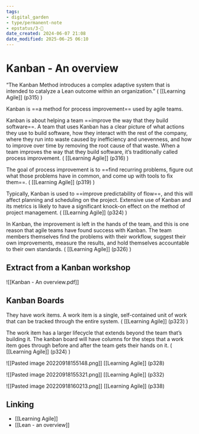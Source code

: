 ```yaml
---
tags: 
- digital_garden
- type/permanent-note
- epstatus/3-🌳
date_created: 2024-06-07 21:08
date_modified: 2025-06-25 06:10
---
```

# Kanban - An overview

“The Kanban Method introduces a complex adaptive system that is intended to catalyze a Lean outcome within an organization.” ( [[Learning Agile]] (p315) )

Kanban is ==a method for process improvement== used by agile teams.

Kanban is about helping a team ==improve the way that they build software==. A team that uses Kanban has a clear picture of what actions they use to build software, how they interact with the rest of the company, where they run into waste caused by inefficiency and unevenness, and how to improve over time by removing the root cause of that waste. 
When a team improves the way that they build software, it’s traditionally called process improvement. ( [[Learning Agile]] (p316) )

The goal of process improvement is to ==find recurring problems, figure out what those problems have in common, and come up with tools to fix them==. ( [[Learning Agile]] (p319) )

Typically, Kanban is used to ==improve predictability of flow==, and this will affect planning and scheduling on the project. Extensive use of Kanban and its metrics is likely to have a significant knock-on effect on the method of project management.  ( [[Learning Agile]] (p324) )

In Kanban, the improvement is left in the hands of the team, and this is one reason that agile teams have found success with Kanban. The team members themselves find the problems with their workflow, suggest their own improvements, measure the results, and hold themselves accountable to their own standards. ( [[Learning Agile]] (p326) )

## Extract from a Kanban workshop

![[Kanban - An overview.pdf]]

## Kanban Boards

They have work items. A work item is a single, self-contained unit of work that can be tracked through the entire system. ( [[Learning Agile]] (p323) )

The work item has a larger lifecycle that extends beyond the team that’s building it. The kanban board will have columns for the steps that a work item goes through before and after the team gets their hands on it.  ( [[Learning Agile]] (p324) )

![[Pasted image 20220918155148.png]]
[[Learning Agile]] (p328)

![[Pasted image 20220918155321.png]]
[[Learning Agile]] (p332)

![[Pasted image 20220918160213.png]]
[[Learning Agile]] (p338)

## Linking

+ [[Learning Agile]]
+ [[Lean - an overview]]